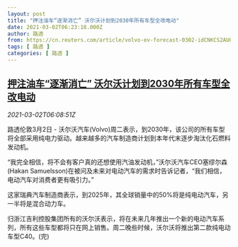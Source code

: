 ```yaml
---
layout: post
title: "押注油车“逐渐消亡” 沃尔沃计划到2030年所有车型全改电动"
date: 2021-03-02T06:23:18.000Z
author: 路透
from: https://cn.reuters.com/article/volvo-ev-forecast-0302-idCNKCS2AU0FM
tags: [ 路透 ]
categories: [ 路透 ]
---
```

<!--1614666198000-->
[押注油车“逐渐消亡” 沃尔沃计划到2030年所有车型全改电动](https://cn.reuters.com/article/volvo-ev-forecast-0302-idCNKCS2AU0FM)
------

<div>
<div><i>2021-03-02T06:08:51Z</i></div><p>路透伦敦3月2日 - 沃尔沃汽车(Volvo)周二表示，到2030年，该公司的所有车型将全部采用纯电力驱动。越来越多的汽车制造商计划到本年代末逐步淘汰化石燃料发动机。</p><p>“我完全相信，将不会有客户真的还想使用汽油发动机，”沃尔沃汽车CEO塞缪尔森(Hakan Samuelsson)在被问及未来对电动汽车的需求时告诉记者，“我们相信，电动汽车对消费者更有吸引力。”</p><p>这家瑞典汽车制造商表示，到2025年，其全球销量中的50%将是纯电动汽车，另一半将是混合动力车。</p><p>归浙江吉利控股集团所有的沃尔沃表示，将在未来几年推出一个新的电动汽车系列，所有这些车型都将只在网上销售。周二晚些时候，沃尔沃将推出第二款纯电动车型C40。(完)</p>
</div>
